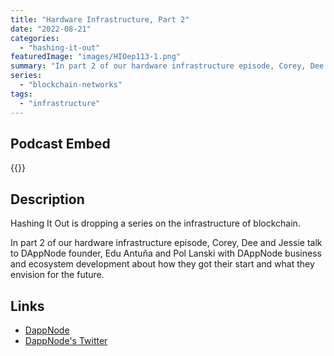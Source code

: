 ```yaml
---
title: "Hardware Infrastructure, Part 2"
date: "2022-08-21"
categories: 
  - "hashing-it-out"
featuredImage: "images/HIOep113-1.png"
summary: "In part 2 of our hardware infrastructure episode, Corey, Dee and Jessie talk to DAppNode founder, Edu Antuña and Pol Lanski with DAppNode business and ecosystem development about how they got their start and what they envision for the future."
series:
  - "blockchain-networks"
tags:
  - "infrastructure"
---
```


## Podcast Embed
{{<podcast-embed url="https://embed.sounder.fm/play/459689">}}


## Description
Hashing It Out is dropping a series on the infrastructure of blockchain.

In part 2 of our hardware infrastructure episode, Corey, Dee and Jessie talk to DAppNode founder, Edu Antuña and Pol Lanski with DAppNode business and ecosystem development about how they got their start and what they envision for the future.

## Links 
- [DappNode](https://dappnode.io)
- [DappNode's Twitter](https://twitter.com/dappnode)
